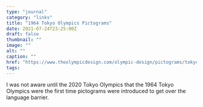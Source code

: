 ```yaml
---
type: "journal"
category: "links"
title: "1964 Tokyo Olympics Pictograms"
date: 2021-07-24T23:25:00Z
draft: false
thumbnail: ""
image: ""
alt: ""
caption: ""
href: "https://www.theolympicdesign.com/olympic-design/pictograms/tokyo-1964/"
tags:
---
```


I was not aware until the 2020 Tokyo Olympics that the 1964 Tokyo Olympics were the first time pictograms were introduced to get over the language barrier.

